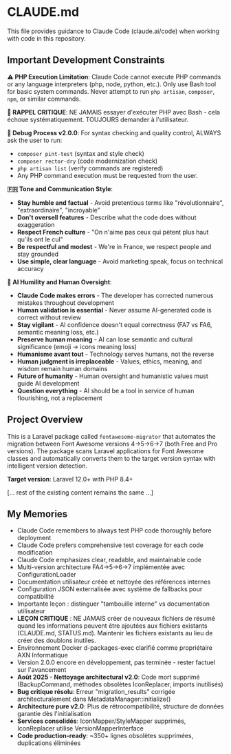 # CLAUDE.md

This file provides guidance to Claude Code (claude.ai/code) when working with code in this repository.

## Important Development Constraints

**⚠️ PHP Execution Limitation**: Claude Code cannot execute PHP commands or any language interpreters (php, node, python, etc.). Only use Bash tool for basic system commands. Never attempt to run `php artisan`, `composer`, `npm`, or similar commands.

**🚨 RAPPEL CRITIQUE**: NE JAMAIS essayer d'exécuter PHP avec Bash - cela échoue systématiquement. TOUJOURS demander à l'utilisateur.

**🔧 Debug Process v2.0.0**: For syntax checking and quality control, ALWAYS ask the user to run:
- `composer pint-test` (syntax and style check)
- `composer rector-dry` (code modernization check)  
- `php artisan list` (verify commands are registered)
- Any PHP command execution must be requested from the user.

**🇫🇷 Tone and Communication Style**: 
- **Stay humble and factual** - Avoid pretentious terms like "révolutionnaire", "extraordinaire", "incroyable"
- **Don't oversell features** - Describe what the code does without exaggeration
- **Respect French culture** - "On n'aime pas ceux qui pètent plus haut qu'ils ont le cul"
- **Be respectful and modest** - We're in France, we respect people and stay grounded
- **Use simple, clear language** - Avoid marketing speak, focus on technical accuracy

**🤖 AI Humility and Human Oversight**: 
- **Claude Code makes errors** - The developer has corrected numerous mistakes throughout development
- **Human validation is essential** - Never assume AI-generated code is correct without review
- **Stay vigilant** - AI confidence doesn't equal correctness (FA7 vs FA6, semantic meaning loss, etc.)
- **Preserve human meaning** - AI can lose semantic and cultural significance (emoji → icons meaning loss)
- **Humanisme avant tout** - Technology serves humans, not the reverse
- **Human judgment is irreplaceable** - Values, ethics, meaning, and wisdom remain human domains
- **Future of humanity** - Human oversight and humanistic values must guide AI development
- **Question everything** - AI should be a tool in service of human flourishing, not a replacement

## Project Overview

This is a Laravel package called `fontawesome-migrator` that automates the migration between Font Awesome versions 4→5→6→7 (both Free and Pro versions). The package scans Laravel applications for Font Awesome classes and automatically converts them to the target version syntax with intelligent version detection.

**Target version**: Laravel 12.0+ with PHP 8.4+

[... rest of the existing content remains the same ...]

## My Memories

- Claude Code remembers to always test PHP code thoroughly before deployment
- Claude Code prefers comprehensive test coverage for each code modification
- Claude Code emphasizes clear, readable, and maintainable code
- Multi-version architecture FA4→5→6→7 implémentée avec ConfigurationLoader
- Documentation utilisateur créée et nettoyée des références internes
- Configuration JSON externalisée avec système de fallbacks pour compatibilité
- Importante leçon : distinguer "tambouille interne" vs documentation utilisateur
- **LEÇON CRITIQUE** : NE JAMAIS créer de nouveaux fichiers de résumé quand les informations peuvent être ajoutées aux fichiers existants (CLAUDE.md, STATUS.md). Maintenir les fichiers existants au lieu de créer des doublons inutiles.
- Environnement Docker d-packages-exec clarifié comme propriétaire AXN Informatique
- Version 2.0.0 encore en développement, pas terminée - rester factuel sur l'avancement
- **Août 2025 - Nettoyage architectural v2.0**: Code mort supprimé (BackupCommand, méthodes obsolètes IconReplacer, imports inutilisés)
- **Bug critique résolu**: Erreur "migration_results" corrigée architecturalement dans MetadataManager::initialize()
- **Architecture pure v2.0**: Plus de rétrocompatibilité, structure de données garantie dès l'initialisation
- **Services consolidés**: IconMapper/StyleMapper supprimés, IconReplacer utilise VersionMapperInterface
- **Code production-ready**: ~350+ lignes obsolètes supprimées, duplications éliminées